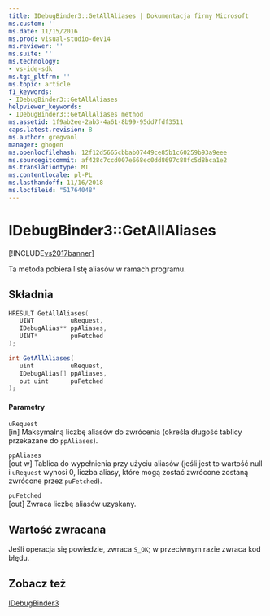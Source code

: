 ```yaml
---
title: IDebugBinder3::GetAllAliases | Dokumentacja firmy Microsoft
ms.custom: ''
ms.date: 11/15/2016
ms.prod: visual-studio-dev14
ms.reviewer: ''
ms.suite: ''
ms.technology:
- vs-ide-sdk
ms.tgt_pltfrm: ''
ms.topic: article
f1_keywords:
- IDebugBinder3::GetAllAliases
helpviewer_keywords:
- IDebugBinder3::GetAllAliases method
ms.assetid: 1f9ab2ee-2ab3-4a61-8b99-95dd7fdf3511
caps.latest.revision: 8
ms.author: gregvanl
manager: ghogen
ms.openlocfilehash: 12f12d5665cbbab07449ce85b1c60259b93a9eee
ms.sourcegitcommit: af428c7ccd007e668ec0dd8697c88fc5d8bca1e2
ms.translationtype: MT
ms.contentlocale: pl-PL
ms.lasthandoff: 11/16/2018
ms.locfileid: "51764048"
---
```

# <a name="idebugbinder3getallaliases"></a>IDebugBinder3::GetAllAliases
[!INCLUDE[vs2017banner](../../../includes/vs2017banner.md)]

Ta metoda pobiera listę aliasów w ramach programu.  
  
## <a name="syntax"></a>Składnia  
  
```cpp  
HRESULT GetAllAliases(  
   UINT          uRequest,  
   IDebugAlias** ppAliases,  
   UINT*         puFetched  
);  
```  
  
```csharp  
int GetAllAliases(  
   uint          uRequest,   
   IDebugAlias[] ppAliases,   
   out uint      puFetched  
);  
```  
  
#### <a name="parameters"></a>Parametry  
 `uRequest`  
 [in] Maksymalną liczbę aliasów do zwrócenia (określa długość tablicy przekazane do `ppAliases`).  
  
 `ppAliases`  
 [out w] Tablica do wypełnienia przy użyciu aliasów (jeśli jest to wartość null i `uRequest` wynosi 0, liczba aliasy, które mogą zostać zwrócone zostaną zwrócone przez `puFetched`).  
  
 `puFetched`  
 [out] Zwraca liczbę aliasów uzyskany.  
  
## <a name="return-value"></a>Wartość zwracana  
 Jeśli operacja się powiedzie, zwraca `S_OK`; w przeciwnym razie zwraca kod błędu.  
  
## <a name="see-also"></a>Zobacz też  
 [IDebugBinder3](../../../extensibility/debugger/reference/idebugbinder3.md)

